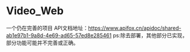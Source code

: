 # Video_Web
一个仍在完善的项目
API文档地址：https://www.apifox.cn/apidoc/shared-ab1e97b1-9a8d-4e69-ad65-57ed8e285461
ps:除去部署，其他部分已实现，部分功能可能并不完善或正确。

